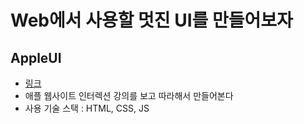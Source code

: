 # Web에서 사용할 멋진 UI를 만들어보자

## AppleUI

- [링크](https://jon890.github.io/awesome-ui/apple-ui/)
- 애플 웹사이트 인터렉션 강의를 보고 따라해서 만들어본다
- 사용 기술 스택 : HTML, CSS, JS

